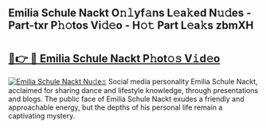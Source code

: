 ## Emilia Schule Nackt O𝚗𝚕yf𝚊ns L𝚎a𝚔ed N𝚞𝚍es - Part-txr P𝚑𝚘tos Vi𝚍𝚎o - H𝚘𝚝 Part L𝚎a𝚔s zbmXH

# <h2><a href="http://kf6s7wx.oniu.top/?m=Emilia+Schule+Nackt">🔗👉 🔴 Emilia Schule Nackt P𝚑ot𝚘𝚜 V𝚒d𝚎o</a></h2>

[![Emilia Schule Nackt Nu𝚍e𝚜](https://i.imgur.com/0qMVB7G.gif)](http://kf6s7wx.oniu.top/?m=Emilia+Schule+Nackt)
Social media personality Emilia Schule Nackt, acclaimed for sharing dance and lifestyle knowledge, through presentations and blogs. The public face of Emilia Schule Nackt exudes a friendly and approachable energy, but the depths of his personal life remain a captivating mystery.  
